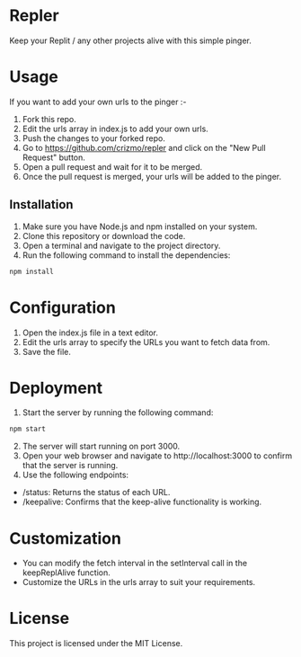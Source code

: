 # Repler

Keep your Replit / any other projects alive with this simple pinger.

# Usage

If you want to add your own urls to the pinger :-
1. Fork this repo.
2. Edit the urls array in index.js to add your own urls.
3. Push the changes to your forked repo.
4. Go to https://github.com/crizmo/repler and click on the "New Pull Request" button.
5. Open a pull request and wait for it to be merged.
6. Once the pull request is merged, your urls will be added to the pinger.

## Installation

1. Make sure you have Node.js and npm installed on your system.
2. Clone this repository or download the code.
3. Open a terminal and navigate to the project directory.
4. Run the following command to install the dependencies:

```bash
npm install
```

# Configuration

1. Open the index.js file in a text editor.
2. Edit the urls array to specify the URLs you want to fetch data from.
3. Save the file.

# Deployment
1. Start the server by running the following command:

```bash
npm start
```

2. The server will start running on port 3000.
3. Open your web browser and navigate to http://localhost:3000 to confirm that the server is running.
4. Use the following endpoints:

-   /status: Returns the status of each URL.
-   /keepalive: Confirms that the keep-alive functionality is working.

# Customization

-   You can modify the fetch interval in the setInterval call in the keepReplAlive function.
-   Customize the URLs in the urls array to suit your requirements.

# License

This project is licensed under the MIT License.
